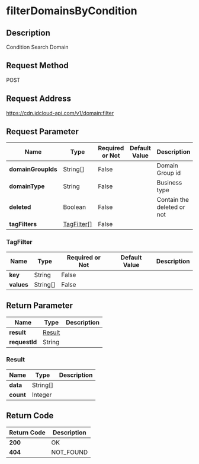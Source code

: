 # filterDomainsByCondition


## Description
Condition Search Domain

## Request Method
POST

## Request Address
https://cdn.jdcloud-api.com/v1/domain:filter


## Request Parameter
|Name|Type|Required or Not|Default Value|Description|
|---|---|---|---|---|
|**domainGroupIds**|String[]|False| |Domain Group id|
|**domainType**|String|False| |Business type|
|**deleted**|Boolean|False| |Contain the deleted or not|
|**tagFilters**|[TagFilter[]](#tagfilter)|False| | |

### <div id="TagFilter">TagFilter</div>
|Name|Type|Required or Not|Default Value|Description|
|---|---|---|---|---|
|**key**|String|False| | |
|**values**|String[]|False| | |

## Return Parameter
|Name|Type|Description|
|---|---|---|
|**result**|[Result](#result)| |
|**requestId**|String| |

### <div id="Result">Result</div>
|Name|Type|Description|
|---|---|---|
|**data**|String[]| |
|**count**|Integer| |

## Return Code
|Return Code|Description|
|---|---|
|**200**|OK|
|**404**|NOT_FOUND|

